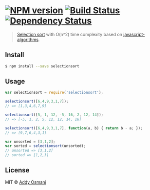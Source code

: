 #  [![NPM version][npm-image]][npm-url] [![Build Status][travis-image]][travis-url] [![Dependency Status][daviddm-url]][daviddm-image]

> [Selection sort](http://en.wikipedia.org/wiki/Selection_sort) with O(n^2) time complexity based on [javascript-algorithms](https://github.com/mgechev/javascript-algorithms "Javascript Algorithms").


## Install

```sh
$ npm install --save selectionsort
```


## Usage

```js
var selectionsort = require('selectionsort');

selectionsort([6,4,9,3,1,7]); 
// => [1,3,4,6,7,9]

selectionsort([5, 1, 12, -5, 16, 2, 12, 14]);
// => [-5, 1, 2, 5, 12, 12, 14, 16]

selectionsort([6,4,9,3,1,7], function(a, b) { return b - a; }); 
// => [9,7,6,4,3,1]

var unsorted = [3,1,2];
var sorted = selectionsort(unsorted);
// unsorted => [3,1,2]
// sorted => [1,2,3]
```


## License

MIT © [Addy Osmani](http://addyosmani.com)


[npm-url]: https://npmjs.org/package/selectionsort
[npm-image]: https://badge.fury.io/js/selectionsort.svg
[travis-url]: https://travis-ci.org/addyosmani/selectionsort
[travis-image]: https://travis-ci.org/addyosmani/selectionsort.svg?branch=master
[daviddm-url]: https://david-dm.org/addyosmani/selectionsort.svg?theme=shields.io
[daviddm-image]: https://david-dm.org/addyosmani/selectionsort
